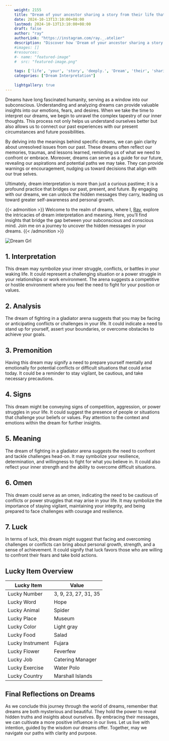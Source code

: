 ```yaml
---
    weight: 2155
    title: "Dream of your ancestor sharing a story from their life that impacts you deeply."  # Assuming 'title' column exists
    date: 2024-10-13T13:10:00+08:00
    lastmod: 2024-10-13T13:10:00+08:00
    draft: false
    author: "ray"
    authorLink: "https://instagram.com/ray._.atelier"
    description: "Discover how 'Dream of your ancestor sharing a story from their life that impacts you deeply.' can interpret your future and uncover its significant meanings in your life."
    #images: []
    #resources:
    #- name: "featured-image"
    #  src: "featured-image.png"
    
    tags: ['life', 'your', 'story', 'deeply.', 'Dream', 'their', 'sharing', 'a', 'ancestor', 'from', 'impacts', 'of', 'that', 'you']
    categories: ["Dream Interpretation"]
    
    lightgallery: true
---
```

    
Dreams have long fascinated humanity, serving as a window into our subconscious. Understanding and analyzing dreams can provide valuable insights into our emotions, fears, and desires. When we take the time to interpret our dreams, we begin to unravel the complex tapestry of our inner thoughts. This process not only helps us understand ourselves better but also allows us to connect our past experiences with our present circumstances and future possibilities.

By delving into the meanings behind specific dreams, we can gain clarity about unresolved issues from our past. These dreams often reflect our memories, traumas, and lessons learned, reminding us of what we need to confront or embrace. Moreover, dreams can serve as a guide for our future, revealing our aspirations and potential paths we may take. They can provide warnings or encouragement, nudging us toward decisions that align with our true selves.

Ultimately, dream interpretation is more than just a curious pastime; it is a profound practice that bridges our past, present, and future. By engaging with our dreams, we can unlock the hidden messages they carry, leading us toward greater self-awareness and personal growth.

{{< admonition >}}
Welcome to the realm of dreams, where I, [Ray](https://instagram.com/ray._.atelier), explore the intricacies of dream interpretation and meaning. Here, you’ll find insights that bridge the gap between your subconscious and conscious mind. Join me on a journey to uncover the hidden messages in your dreams.
{{< /admonition >}}

![Dream Grl](https://cdn.pixabay.com/photo/2017/11/02/03/35/gothic-2910057_1280.jpg "Dream Grl")

## 1. Interpretation
 This dream may symbolize your inner struggle, conflicts, or battles in your waking life. It could represent a challenging situation or a power struggle in your relationships or work environment. The arena suggests a competitive or hostile environment where you feel the need to fight for your position or values.

## 2. Analysis
 The dream of fighting in a gladiator arena suggests that you may be facing or anticipating conflicts or challenges in your life. It could indicate a need to stand up for yourself, assert your boundaries, or overcome obstacles to achieve your goals.

## 3. Premonition
 Having this dream may signify a need to prepare yourself mentally and emotionally for potential conflicts or difficult situations that could arise today. It could be a reminder to stay vigilant, be cautious, and take necessary precautions.

## 4. Signs
 This dream might be conveying signs of competition, aggression, or power struggles in your life. It could suggest the presence of people or situations that challenge your beliefs or values. Pay attention to the context and emotions within the dream for further insights.

## 5. Meaning
 The dream of fighting in a gladiator arena suggests the need to confront and tackle challenges head-on. It may symbolize your resilience, determination, and willingness to fight for what you believe in. It could also reflect your inner strength and the ability to overcome difficult situations.

## 6. Omen
 This dream could serve as an omen, indicating the need to be cautious of conflicts or power struggles that may arise in your life. It may symbolize the importance of staying vigilant, maintaining your integrity, and being prepared to face challenges with courage and resilience.

## 7. Luck
 In terms of luck, this dream might suggest that facing and overcoming challenges or conflicts can bring about personal growth, strength, and a sense of achievement. It could signify that luck favors those who are willing to confront their fears and take bold actions.

## Lucky Item Overview
| Lucky Item          | Value              |
|---------------|--------------------|
| Lucky Number        | 3, 9, 23, 27, 31, 35  |
| Lucky Word          | Hope |
| Lucky Animal        | Spider |
| Lucky Place         | Museum     |
| Lucky Color         | Light gray     |
| Lucky Food          | Salad      |
| Lucky Instrument    | Fujara |
| Lucky Flower        | Feverfew    |
| Lucky Job           | Catering Manager       |
| Lucky Exercise      | Water Polo  |
| Lucky Country       | Marshall Islands    |


##  Final Reflections on Dreams

As we conclude this journey through the world of dreams, remember that dreams are both mysterious and beautiful. They hold the power to reveal hidden truths and insights about ourselves. By embracing their messages, we can cultivate a more positive influence in our lives. Let us live with intention, guided by the wisdom our dreams offer. Together, may we navigate our paths with clarity and purpose.
